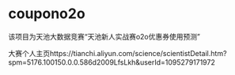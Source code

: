 # coupono2o
该项目为天池大数据竞赛“天池新人实战赛o2o优惠券使用预测”

大赛个人主页https://tianchi.aliyun.com/science/scientistDetail.htm?spm=5176.100150.0.0.586d2009LfsLkh&userId=1095279171972
